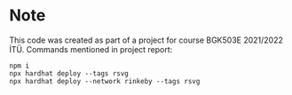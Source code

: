 # Note

This code was created as part of a project for course BGK503E 2021/2022 İTÜ.
Commands mentioned in project report:
```shell
npm i
npx hardhat deploy --tags rsvg
npx hardhat deploy --network rinkeby --tags rsvg
```

